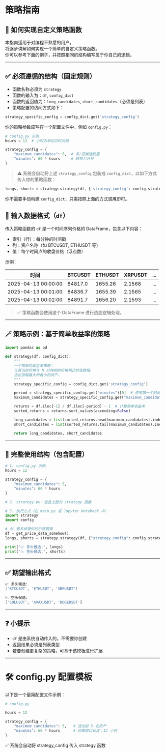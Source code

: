 # 策略指南
## 📘 如何实现自定义策略函数

本指南适用于对编程不熟悉的用户，  
将逐步讲解如何实现一个简单的自定义策略函数。  
你可以参考下面的例子，并按照相同的结构编写属于你自己的逻辑。

---

## ✅ 必须遵循的结构（固定规则）

- 函数名称必须为 `strategy`
- 函数的输入为：`df`, `config_dict`
- 函数的返回值为：`long_candidates`, `short_candidates`（必须是列表）
- 策略配置的访问方式如下：

```python
strategy_specific_config = config_dict.get('strategy_config')
```

你的策略参数应写在一个配置文件中，例如 `config.py`：

```python
# config.py 示例
hours = 12  # 小时为单位的时间段

strategy_config = {
    "maximum_candidates": 5,  # 多/空候选数量
    "minutes": 60 * hours     # 转换为分钟
}
```

> ⚠️ 系统会自动将上述 `strategy_config` 包装成 `config_dict`，以如下方式传入你的策略函数：

```python
longs, shorts = strategy.strategy(df, {'strategy_config': config.strategy_config})
```

你不需要手动构建 `config_dict`，只需按照上面的方式调用即可。

## 🧾 输入数据格式（`df`）

传入策略函数的 `df` 是一个时间序列价格的 DataFrame，包含以下内容：

- 索引（行）：每分钟的时间戳
- 列：资产名称（如 BTCUSDT, ETHUSDT 等）
- 值：每个时间点的收盘价格（浮点数）

示例：

| 时间               | BTCUSDT | ETHUSDT | XRPUSDT | ... |
|--------------------|---------|---------|---------|-----|
| 2025-04-13 00:00:00| 84817.0 | 1655.26 | 2.1568  | ... |
| 2025-04-13 00:01:00| 84836.7 | 1655.39 | 2.1565  | ... |
| 2025-04-13 00:02:00| 84891.7 | 1656.20 | 2.1593  | ... |

> ✅ 策略函数会使用这个 DataFrame 进行选股逻辑处理。

---

## 🪄 策略示例：基于简单收益率的策略

```python
import pandas as pd

def strategy(df, config_dict):
    """
    一个简单的收益率策略：
    计算当前价格与 N 分钟前的价格相比的涨跌幅，
    选出涨幅最大和最小的资产。
    """
    strategy_specific_config = config_dict.get('strategy_config')

    period = strategy_specific_config.get("minutes")[0]  # 使用第一个时间段
    maximum_candidates = strategy_specific_config.get("maximum_candidates")

    returns = df.iloc[-1] / df.iloc[-period] - 1  # 计算简单收益率
    sorted_returns = returns.sort_values(ascending=False)

    long_candidates = list(sorted_returns.head(maximum_candidates).index)
    short_candidates = list(sorted_returns.tail(maximum_candidates).index)

    return long_candidates, short_candidates
```

---

## 🧱 完整使用结构（包含配置）

```python
# 1. config.py 示例
hours = 12

strategy_config = {
    "maximum_candidates": 5,
    "minutes": 60 * hours
}

# 2. strategy.py：包含上面的 strategy 函数

# 3. 执行方式（在 main.py 或 Jupyter Notebook 中）
import strategy
import config

# df 是系统提供的价格数据
df = get_price_data_somehow()
longs, shorts = strategy.strategy(df, {"strategy_config": config.strategy_config})

print("📈 多头候选:", longs)
print("📉 空头候选:", shorts)
```

---

## ✅ 期望输出格式

```python
📈 多头候选:
['BTCUSDT', 'ETHUSDT', 'XRPUSDT']

📉 空头候选:
['SOLUSDT', 'AVAXUSDT', 'DOGEUSDT']
```

---

## ❓ 小提示

- `df` 是由系统自动传入的，不需要你创建
- 返回结果必须是列表类型
- 若要创建更复杂的策略，可基于该模板进行扩展

---

# 🛠 config.py 配置模板

以下是一个最简配置文件示例：

```python
# config.py

hours = 12

strategy_config = {
    "maximum_candidates": 5,   # 选出前 5 名资产
    "minutes": 60 * hours      # 回看窗口长度：12 小时
}
```

✅ 系统会自动将 strategy_config 传入 strategy 函数
